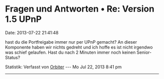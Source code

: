 Fragen und Antworten • Re: Version 1.5 UPnP
===========================================

Date: 2013-07-22 21:41:48

hast du die Portfreigabe immer nur per UPnP gemacht? An dieser
Komponente haben wir nichts gedreht und ich hoffe es ist nicht irgendwo
was schief gelaufen. Hast du nach 2 Minuten immer noch keinen
Senior-Status?

Statistik: Verfasst von
[Orbiter](http://forum.yacy-websuche.de/memberlist.php?mode=viewprofile&u=2)
--- Mo Jul 22, 2013 8:41 pm

------------------------------------------------------------------------
